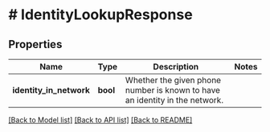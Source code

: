 # # IdentityLookupResponse

## Properties

Name | Type | Description | Notes
------------ | ------------- | ------------- | -------------
**identity_in_network** | **bool** | Whether the given phone number is known to have an identity in the network. |

[[Back to Model list]](../../README.md#models) [[Back to API list]](../../README.md#endpoints) [[Back to README]](../../README.md)
